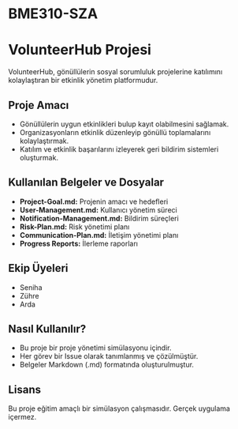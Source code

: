 # BME310-SZA
# VolunteerHub Projesi

VolunteerHub, gönüllülerin sosyal sorumluluk projelerine katılımını kolaylaştıran bir etkinlik yönetim platformudur.

## Proje Amacı

- Gönüllülerin uygun etkinlikleri bulup kayıt olabilmesini sağlamak.
- Organizasyonların etkinlik düzenleyip gönüllü toplamalarını kolaylaştırmak.
- Katılım ve etkinlik başarılarını izleyerek geri bildirim sistemleri oluşturmak.

## Kullanılan Belgeler ve Dosyalar

- **Project-Goal.md:** Projenin amacı ve hedefleri
- **User-Management.md:** Kullanıcı yönetim süreci
- **Notification-Management.md:** Bildirim süreçleri
- **Risk-Plan.md:** Risk yönetimi planı
- **Communication-Plan.md:** İletişim yönetimi planı
- **Progress Reports:** İlerleme raporları

## Ekip Üyeleri

- Seniha
- Zühre
- Arda

## Nasıl Kullanılır?

- Bu proje bir proje yönetimi simülasyonu içindir.
- Her görev bir Issue olarak tanımlanmış ve çözülmüştür.
- Belgeler Markdown (.md) formatında oluşturulmuştur.

## Lisans

Bu proje eğitim amaçlı bir simülasyon çalışmasıdır. Gerçek uygulama içermez.